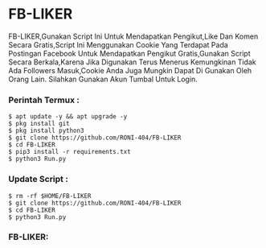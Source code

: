 # FB-LIKER
FB-LIKER,Gunakan Script Ini Untuk Mendapatkan Pengikut,Like Dan Komen Secara Gratis,Script Ini Menggunakan Cookie Yang Terdapat Pada Postingan Facebook Untuk Mendapatkan Pengikut Gratis,Gunakan Script Secara Berkala,Karena Jika Digunakan Terus Menerus Kemungkinan Tidak Ada Followers Masuk,Cookie Anda Juga Mungkin Dapat Di Gunakan Oleh Orang Lain.
Silahkan Gunakan Akun Tumbal Untuk Login.

### Perintah Termux :
    $ apt update -y && apt upgrade -y
    $ pkg install git
    $ pkg install python3
    $ git clone https://github.com/RONI-404/FB-LIKER
    $ cd FB-LIKER
    $ pip3 install -r requirements.txt
    $ python3 Run.py
### Update Script :
    $ rm -rf $HOME/FB-LIKER
    $ git clone https://github.com/RONI-404/FB-LIKER
    $ cd FB-LIKER
    $ python3 Run.py
### FB-LIKER:
